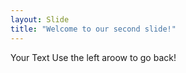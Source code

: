 ```yaml
---
layout: Slide
title: "Welcome to our second slide!"
---
```

Your Text
Use the left aroow to go back!

